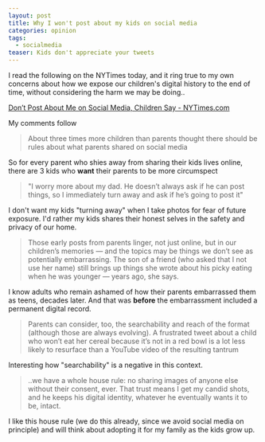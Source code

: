 ```yaml
---
layout: post
title: Why I won't post about my kids on social media
categories: opinion
tags:
  - socialmedia
teaser: Kids don't appreciate your tweets
---
```

I read the following on the NYTimes today, and it ring true to my own concerns about how we expose our children's digital history to the end of time, without considering the harm we may be doing..

[Don’t Post About Me on Social Media, Children Say - NYTimes.com
](http://mobile.nytimes.com/blogs/well/2016/03/08/dont-post-about-me-on-social-media-children-say/?_r=0&referer=)

My comments follow

> About three times more children than parents thought there should be rules about what parents shared on social media

So for every parent who shies away from sharing their kids lives online, there are 3 kids who **want** their parents to be more circumspect

> "I worry more about my dad. He doesn’t always ask if he can post things, so I immediately turn away and ask if he’s going to post it"

I don't want my kids "turning away" when I take photos for fear of future exposure. I'd rather my kids shares their honest selves in the safety and privacy of our home.

> Those early posts from parents linger, not just online, but in our children’s memories — and the topics may be things we don’t see as potentially embarrassing. The son of a friend (who asked that I not use her name) still brings up things she wrote about his picky eating when he was younger — years ago, she says.

I know adults who remain ashamed of how their parents embarrassed them as teens, decades later. And that was **before** the embarrassment included a permanent digital record.

> Parents can consider, too, the searchability and reach of the format (although those are always evolving). A frustrated tweet about a child who won’t eat her cereal because it’s not in a red bowl is a lot less likely to resurface than a YouTube video of the resulting tantrum

Interesting how "searchability" is a negative in this context.

> ..we have a whole house rule: no sharing images of anyone else without their consent, ever. That trust means I get my candid shots, and he keeps his digital identity, whatever he eventually wants it to be, intact.

I like this house rule (we do this already, since we avoid social media on principle) and will think about adopting it for my family as the kids grow up.
